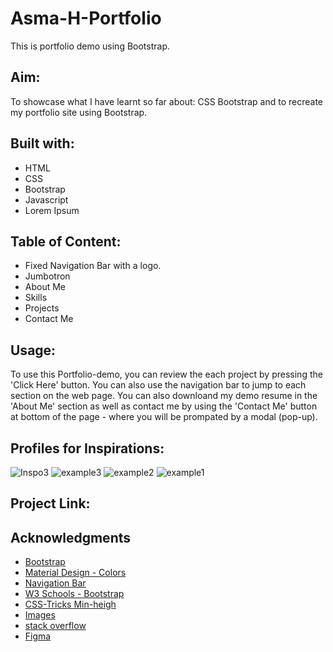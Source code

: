 # Asma-H-Portfolio

This is portfolio demo using Bootstrap.

## Aim:
To showcase what I have learnt so far about: CSS Bootstrap and to recreate my portfolio site using Bootstrap.

## Built with:
* HTML
* CSS
* Bootstrap
* Javascript
* Lorem Ipsum


## Table of Content:
* Fixed Navigation Bar with a logo.
* Jumbotron 
* About Me
* Skills
* Projects
* Contact Me

## Usage:
To use this Portfolio-demo, you can review the each project by  pressing the 'Click Here' button. You can also use the navigation bar to jump to each section on the web page. You can also  downloand my demo resume in the 'About Me' section as well as contact me by using the 'Contact Me' button at bottom of the page - where you will be prompated by a modal (pop-up).

## Profiles for Inspirations:
![Inspo3](https://user-images.githubusercontent.com/97250633/223317676-38237324-7ef1-421a-b85c-541bad329e7b.png)
![example3](https://user-images.githubusercontent.com/97250633/223317677-7bf155ff-e226-44cc-9040-1bebf62fefb6.png)
![example2](https://user-images.githubusercontent.com/97250633/223317678-166e0a0a-092b-4b89-9d53-5633ccd4b506.png)
![example1](https://user-images.githubusercontent.com/97250633/223317679-70e4fd04-9040-4e6e-9d93-ea74a1c3e716.png)

## Project Link:


## Acknowledgments
* [Bootstrap](https://getbootstrap.com/docs/4.1/getting-started/introduction/)
* [Material Design - Colors](https://m2.material.io/design/color/the-color-system.html#tools-for-picking-colors)
* [Navigation Bar](https://www.geeksforgeeks.org/how-to-change-navigation-bar-color-in-bootstrap/)
* [W3 Schools - Bootstrap](https://www.w3schools.com/bootstrap/bootstrap_scrollspy.asp)
* [CSS-Tricks Min-heigh](https://css-tricks.com/almanac/properties/m/min-height/)
* [Images](https://unsplash.com/)
* [stack overflow](https://stackoverflow.com/)
* [Figma](https://www.figma.com/)


